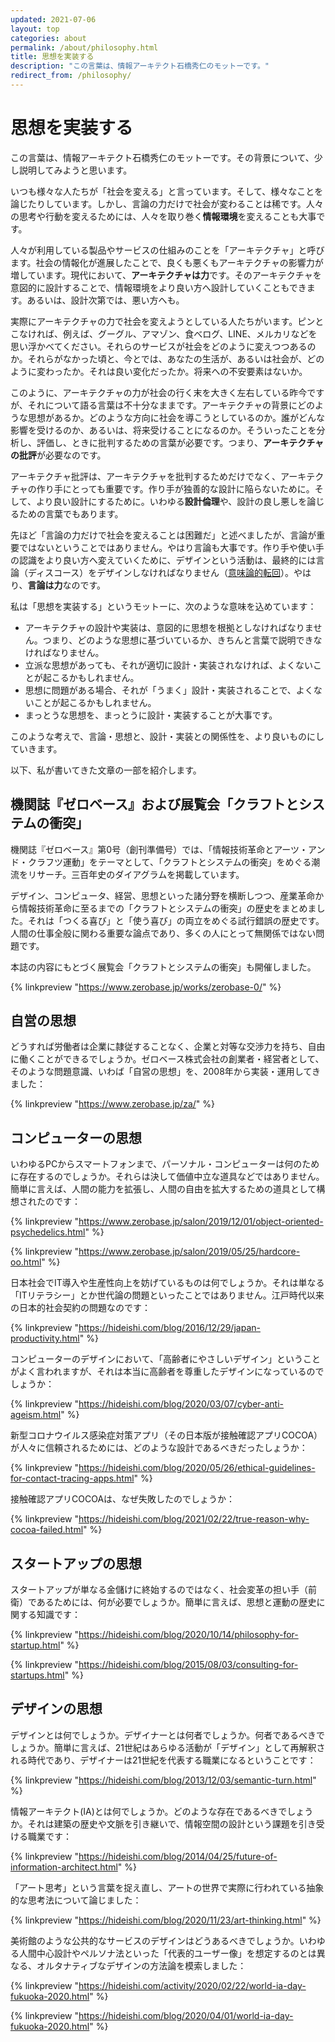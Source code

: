 ```yaml
---
updated: 2021-07-06
layout: top
categories: about
permalink: /about/philosophy.html
title: 思想を実装する
description: "この言葉は、情報アーキテクト石橋秀仁のモットーです。"
redirect_from: /philosophy/
---
```


# 思想を実装する

この言葉は、情報アーキテクト石橋秀仁のモットーです。その背景について、少し説明してみようと思います。

いつも様々な人たちが「社会を変える」と言っています。そして、様々なことを論じたりしています。しかし、言論の力だけで社会が変わることは稀です。人々の思考や行動を変えるためには、人々を取り巻く**情報環境**を変えることも大事です。

人々が利用している製品やサービスの仕組みのことを「アーキテクチャ」と呼びます。社会の情報化が進展したことで、良くも悪くもアーキテクチャの影響力が増しています。現代において、**アーキテクチャは力**です。そのアーキテクチャを意図的に設計することで、情報環境をより良い方へ設計していくこともできます。あるいは、設計次第では、悪い方へも。

実際にアーキテクチャの力で社会を変えようとしている人たちがいます。ピンとこなければ、例えば、グーグル、アマゾン、食べログ、LINE、メルカリなどを思い浮かべてください。それらのサービスが社会をどのように変えつつあるのか。それらがなかった頃と、今とでは、あなたの生活が、あるいは社会が、どのように変わったか。それは良い変化だったか。将来への不安要素はないか。

このように、アーキテクチャの力が社会の行く末を大きく左右している昨今ですが、それについて語る言葉は不十分なままです。アーキテクチャの背景にどのような思想があるか。どのような方向に社会を導こうとしているのか。誰がどんな影響を受けるのか、あるいは、将来受けることになるのか。そういったことを分析し、評価し、ときに批判するための言葉が必要です。つまり、**アーキテクチャの批評**が必要なのです。

アーキテクチャ批評は、アーキテクチャを批判するためだけでなく、アーキテクチャの作り手にとっても重要です。作り手が独善的な設計に陥らないために。そして、より良い設計にするために。いわゆる**設計倫理**や、設計の良し悪しを論じるための言葉でもあります。

先ほど「言論の力だけで社会を変えることは困難だ」と述べましたが、言論が重要ではないということではありません。やはり言論も大事です。作り手や使い手の認識をより良い方へ変えていくために、デザインという活動は、最終的には言論（ディスコース）をデザインしなければなりません（[意味論的転回](/blog/2013/12/03/semantic-turn.html)）。やはり、**言論は力**なのです。

私は「思想を実装する」というモットーに、次のような意味を込めています：

- アーキテクチャの設計や実装は、意図的に思想を根拠としなければなりません。つまり、どのような思想に基づいているか、きちんと言葉で説明できなければなりません。
- 立派な思想があっても、それが適切に設計・実装されなければ、よくないことが起こるかもしれません。
- 思想に問題がある場合、それが「うまく」設計・実装されることで、よくないことが起こるかもしれません。
- まっとうな思想を、まっとうに設計・実装することが大事です。

このような考えで、言論・思想と、設計・実装との関係性を、より良いものにしていきます。

以下、私が書いてきた文章の一部を紹介します。

## 機関誌『ゼロベース』および展覧会「クラフトとシステムの衝突」

機関誌『ゼロベース』第0号（創刊準備号）では、「情報技術革命とアーツ・アンド・クラフツ運動」をテーマとして、「クラフトとシステムの衝突」をめぐる潮流をリサーチ。三百年史のダイアグラムを掲載しています。

デザイン、コンピュータ、経営、思想といった諸分野を横断しつつ、産業革命から情報技術革命に至るまでの「クラフトとシステムの衝突」の歴史をまとめました。それは「つくる喜び」と「使う喜び」の両立をめぐる試行錯誤の歴史です。人間の仕事全般に関わる重要な論点であり、多くの人にとって無関係ではない問題です。

本誌の内容にもとづく展覧会「クラフトとシステムの衝突」も開催しました。

{% linkpreview "https://www.zerobase.jp/works/zerobase-0/" %}


## 自営の思想

どうすれば労働者は企業に隷従することなく、企業と対等な交渉力を持ち、自由に働くことができるでしょうか。ゼロベース株式会社の創業者・経営者として、そのような問題意識、いわば「自営の思想」を、2008年から実装・運用してきました：

{% linkpreview "https://www.zerobase.jp/za/" %}

## コンピューターの思想

いわゆるPCからスマートフォンまで、パーソナル・コンピューターは何のために存在するのでしょうか。それらは決して価値中立な道具などではありません。簡単に言えば、人間の能力を拡張し、人間の自由を拡大するための道具として構想されたのです：

{% linkpreview "https://www.zerobase.jp/salon/2019/12/01/object-oriented-psychedelics.html" %}

{% linkpreview "https://www.zerobase.jp/salon/2019/05/25/hardcore-oo.html" %}

日本社会でIT導入や生産性向上を妨げているものは何でしょうか。それは単なる「ITリテラシー」とか世代論の問題といったことではありません。江戸時代以来の日本的社会契約の問題なのです：

{% linkpreview "https://hideishi.com/blog/2016/12/29/japan-productivity.html" %}

コンピューターのデザインにおいて、「高齢者にやさしいデザイン」ということがよく言われますが、それは本当に高齢者を尊重したデザインになっているのでしょうか：

{% linkpreview "https://hideishi.com/blog/2020/03/07/cyber-anti-ageism.html" %}

新型コロナウイルス感染症対策アプリ（その日本版が接触確認アプリCOCOA）が人々に信頼されるためには、どのような設計であるべきだったしょうか：

{% linkpreview "https://hideishi.com/blog/2020/05/26/ethical-guidelines-for-contact-tracing-apps.html" %}

接触確認アプリCOCOAは、なぜ失敗したのでしょうか：

{% linkpreview "https://hideishi.com/blog/2021/02/22/true-reason-why-cocoa-failed.html" %}

## スタートアップの思想

スタートアップが単なる金儲けに終始するのではなく、社会変革の担い手（前衛）であるためには、何が必要でしょうか。簡単に言えば、思想と運動の歴史に関する知識です：

{% linkpreview "https://hideishi.com/blog/2020/10/14/philosophy-for-startup.html" %}

{% linkpreview "https://hideishi.com/blog/2015/08/03/consulting-for-startups.html" %}

## デザインの思想

デザインとは何でしょうか。デザイナーとは何者でしょうか。何者であるべきでしょうか。簡単に言えば、21世紀はあらゆる活動が「デザイン」として再解釈される時代であり、デザイナーは21世紀を代表する職業になるということです：

{% linkpreview "https://hideishi.com/blog/2013/12/03/semantic-turn.html" %}

情報アーキテクト(IA)とは何でしょうか。どのような存在であるべきでしょうか。それは建築の歴史や文脈を引き継いで、情報空間の設計という課題を引き受ける職業です：

{% linkpreview "https://hideishi.com/blog/2014/04/25/future-of-information-architect.html" %}

「アート思考」という言葉を捉え直し、アートの世界で実際に行われている抽象的な思考法について論じました：

{% linkpreview "https://hideishi.com/blog/2020/11/23/art-thinking.html" %}

美術館のような公共的なサービスのデザインはどうあるべきでしょうか。いわゆる人間中心設計やペルソナ法といった「代表的ユーザー像」を想定するのとは異なる、オルタナティブなデザインの方法論を模索しました：

{% linkpreview "https://hideishi.com/activity/2020/02/22/world-ia-day-fukuoka-2020.html" %}

{% linkpreview "https://hideishi.com/blog/2020/04/01/world-ia-day-fukuoka-2020.html" %}

